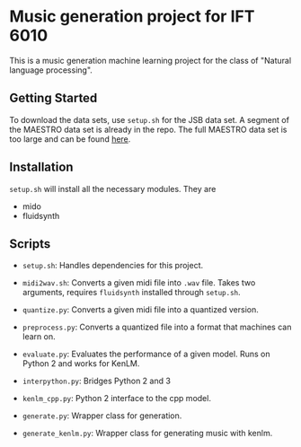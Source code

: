 # Music generation project for IFT 6010
This is a music generation machine learning project for the class of "Natural language processing".

## Getting Started
To download the data sets, use `setup.sh` for the JSB data set. A segment of the MAESTRO data set is already in the repo. The full MAESTRO data set is too large and can be found [here](https://magenta.tensorflow.org/datasets/maestro).

## Installation
`setup.sh` will install all the necessary modules. They are
* mido
* fluidsynth

## Scripts
* `setup.sh`: Handles dependencies for this project.

* `midi2wav.sh`: Converts a given midi file into `.wav` file. Takes two arguments, requires `fluidsynth` installed through `setup.sh`.

* `quantize.py`: Converts a given midi file into a quantized version.

* `preprocess.py`: Converts a quantized file into a format that machines can learn on.

* `evaluate.py`: Evaluates the performance of a given model. Runs on Python 2 and works for KenLM.

* `interpython.py`: Bridges Python 2 and 3

* `kenlm_cpp.py`: Python 2 interface to the cpp model.

* `generate.py`: Wrapper class for generation.

* `generate_kenlm.py`: Wrapper class for generating music with kenlm.